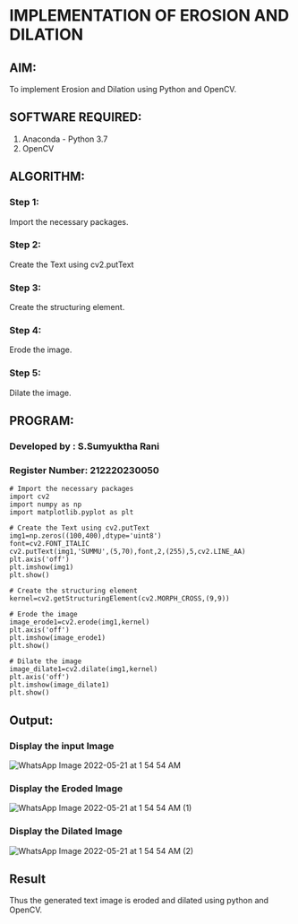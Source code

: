 # IMPLEMENTATION OF EROSION AND DILATION
## AIM:
To implement Erosion and Dilation using Python and OpenCV.
## SOFTWARE REQUIRED:
1. Anaconda - Python 3.7
2. OpenCV
## ALGORITHM:
### Step 1:
Import the necessary packages.
### Step 2:
Create the Text using cv2.putText
### Step 3:
Create the structuring element.
### Step 4:
Erode the image.
### Step 5:
Dilate the image.

## PROGRAM:
### Developed by   : S.Sumyuktha Rani
### Register Number: 212220230050

```
# Import the necessary packages
import cv2
import numpy as np
import matplotlib.pyplot as plt

# Create the Text using cv2.putText
img1=np.zeros((100,400),dtype='uint8')
font=cv2.FONT_ITALIC
cv2.putText(img1,'SUMMU',(5,70),font,2,(255),5,cv2.LINE_AA)
plt.axis('off')
plt.imshow(img1)
plt.show()

# Create the structuring element
kernel=cv2.getStructuringElement(cv2.MORPH_CROSS,(9,9))

# Erode the image
image_erode1=cv2.erode(img1,kernel)
plt.axis('off')
plt.imshow(image_erode1)
plt.show()

# Dilate the image
image_dilate1=cv2.dilate(img1,kernel)
plt.axis('off')
plt.imshow(image_dilate1)
plt.show()
```

## Output:

### Display the input Image

![WhatsApp Image 2022-05-21 at 1 54 54 AM](https://user-images.githubusercontent.com/75235818/169698265-3a4068bb-5914-4c75-84ab-d02dbdf8208d.jpeg)

### Display the Eroded Image

![WhatsApp Image 2022-05-21 at 1 54 54 AM (1)](https://user-images.githubusercontent.com/75235818/169698230-04cfcfdd-37e1-4c7b-9e5d-27a8089d6ec1.jpeg)

### Display the Dilated Image

![WhatsApp Image 2022-05-21 at 1 54 54 AM (2)](https://user-images.githubusercontent.com/75235818/169698251-b781bb5a-e870-4d77-a112-60194afe577f.jpeg)

## Result
Thus the generated text image is eroded and dilated using python and OpenCV.
